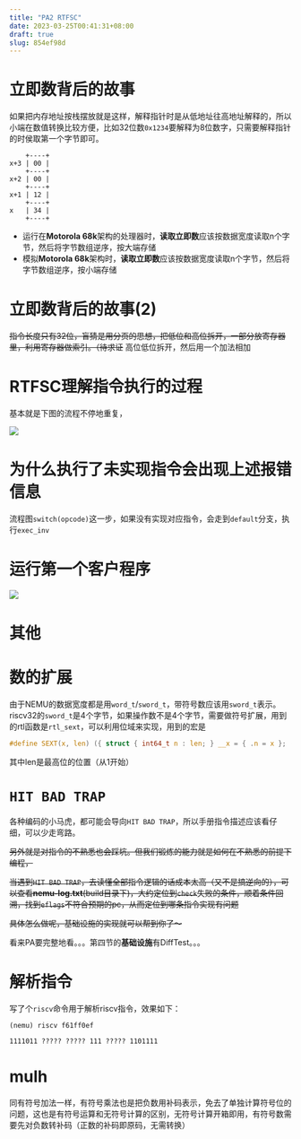 ```yaml
---
title: "PA2 RTFSC"
date: 2023-03-25T00:41:31+08:00
draft: true
slug: 854ef98d
---
```


# 立即数背后的故事
如果把内存地址按栈摆放就是这样，解释指针时是从低地址往高地址解释的，所以小端在数值转换比较方便，比如32位数`0x1234`要解释为8位数字，只需要解释指针的时侯取第一个字节即可。

```
    +----+
x+3 | 00 |
    +----+
x+2 | 00 |
    +----+
x+1 | 12 |
    +----+
x   | 34 |
    +----+
```

* 运行在**Motorola 68k**架构的处理器时，**读取立即数**应该按数据宽度读取n个字节，然后将字节数组逆序，按大端存储
* 模拟**Motorola 68k**架构时，**读取立即数**应该按数据宽度读取n个字节，然后将字节数组逆序，按小端存储


# 立即数背后的故事(2)
~~指令长度只有32位，盲猜是用分页的思想，把低位和高位拆开，一部分放寄存器里，利用寄存器做索引。（待求证~~
高位低位拆开，然后用一个加法相加

# RTFSC理解指令执行的过程

基本就是下图的流程不停地重复，

![](/images/20230328004004.png)

# 为什么执行了未实现指令会出现上述报错信息
流程图`switch(opcode)`这一步，如果没有实现对应指令，会走到`default`分支，执行`exec_inv`

# 运行第一个客户程序
![](/images/20230409123932.png)

# 其他

# 数的扩展
由于NEMU的数据宽度都是用`word_t`/`sword_t`，带符号数应该用`sword_t`表示。riscv32的`sword_t`是4个字节，如果操作数不是4个字节，需要做符号扩展，用到的rtl函数是`rtl_sext`，可以利用位域来实现，用到的宏是

```c
#define SEXT(x, len) ({ struct { int64_t n : len; } __x = { .n = x }; (int64_t)__x.n; })
```
其中len是最高位的位置（从1开始）

# `HIT BAD TRAP`
各种编码的小马虎，都可能会导向`HIT BAD TRAP`，所以手册指令描述应该看仔细，可以少走弯路。

~~另外就是对指令的不熟悉也会踩坑。但我们锻炼的能力就是如何在不熟悉的前提下编程，~~

~~当遇到`HIT BAD TRAP`，去读懂全部指令逻辑的话成本太高（又不是搞逆向的），可以查看**nemu-log.txt**(build目录下)，大约定位到`check`失败的条件，顺着条件回溯，找到`eflags`不符合预期的pc，从而定位到哪条指令实现有问题~~

~~具体怎么做呢，基础设施的实现就可以帮到你了～~~

看来PA要完整地看。。。第四节的**基础设施**有DiffTest。。。

# 解析指令
写了个`riscv`命令用于解析riscv指令，效果如下：

    (nemu) riscv f61ff0ef
    
    1111011 ????? ????? 111 ????? 1101111

# mulh
同有符号加法一样，有符号乘法也是把负数用补码表示，免去了单独计算符号位的问题，这也是有符号运算和无符号计算的区别，无符号计算开箱即用，有符号数需要先对负数转补码（正数的补码即原码，无需转换）